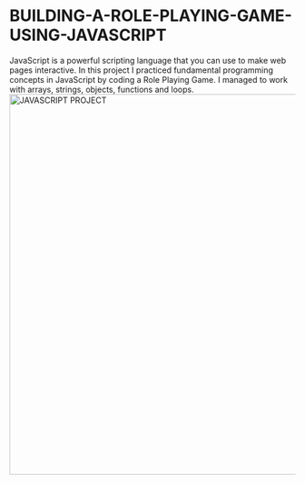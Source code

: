 # BUILDING-A-ROLE-PLAYING-GAME-USING-JAVASCRIPT
JavaScript is a powerful scripting language that you can use to make web pages interactive. In this project I practiced fundamental programming concepts in JavaScript by coding a Role Playing Game. I managed to work with arrays, strings, objects, functions and loops.
<img width="669" alt="JAVASCRIPT PROJECT" src="https://github.com/Enockodhis/BUILDING-A-ROLE-PLAYING-GAME-USING-JAVASCRIPT/assets/107674019/ded1017f-d70e-4764-8145-48a9ea1f3eeb">
